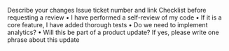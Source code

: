 Describe your changes
Issue ticket number and link
Checklist before requesting a review
•	  I have performed a self-review of my code
•	  If it is a core feature, I have added thorough tests
•	  Do we need to implement analytics?
•	  Will this be part of a product update? If yes, please write one phrase about this update
